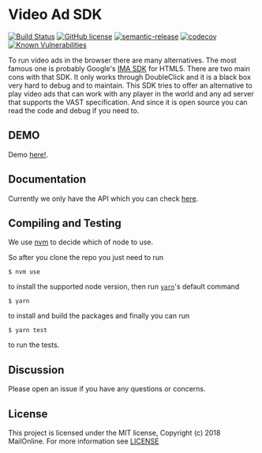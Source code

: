 # Video Ad SDK
[![Build Status](https://api.travis-ci.org/MailOnline/mol-video-ad-sdk.svg?branch=master)](https://travis-ci.org/MailOnline/mol-video-ad-sdk) [![GitHub license](https://img.shields.io/badge/license-MIT-blue.svg)](https://github.com/MailOnline/mol-video-ad-sdk/blob/master/LICENSE) [![semantic-release](https://img.shields.io/badge/%20%20%F0%9F%93%A6%F0%9F%9A%80-semantic--release-e10079.svg)](https://github.com/semantic-release/semantic-release) [![codecov](https://codecov.io/gh/MailOnline/mol-video-ad-sdk/branch/master/graph/badge.svg)](https://codecov.io/gh/MailOnline/mol-video-ad-sdk)[![Known Vulnerabilities](https://snyk.io/test/github/MailOnline/mol-video-ad-sdk/badge.svg?targetFile=package.json)](https://snyk.io/test/github/MailOnline/mol-video-ad-sdk?targetFile=package.json)


To run video ads in the browser there are many alternatives. The most famous one is probably Google's [IMA SDK](https://developers.google.com/interactive-media-ads/docs/sdks/html5/) for HTML5. There are two main cons with that SDK. It only works through DoubleClick and it is a black box very hard to debug and to maintain. This SDK tries to offer an alternative to play video ads that can work with any player in the world and any ad server that supports the VAST specification. And since it is open source you can read the code and debug if you need to.

## DEMO
Demo [here!](https://mailonline.github.io/mol-video-ad-sdk/demo/index.html).

## Documentation
Currently we only have the API which you can check [here](https://mailonline.github.io/mol-video-ad-sdk/docs/index.html).

## Compiling and Testing
We use [nvm](https://github.com/creationix/nvm) to decide which of node to use.

So after you clone the repo you just need to run
```
$ nvm use
```
to install the supported node version, then run [`yarn`](https://yarnpkg.com/lang/en/docs/cli/#toc-default-command)'s default command
```
$ yarn
```
to install and build the packages and finally you can run
```
$ yarn test
```
to run the tests.

## Discussion

Please open an issue if you have any questions or concerns.


## License

This project is licensed under the MIT license, Copyright (c) 2018 MailOnline. For more information see [LICENSE](./LICENSE)